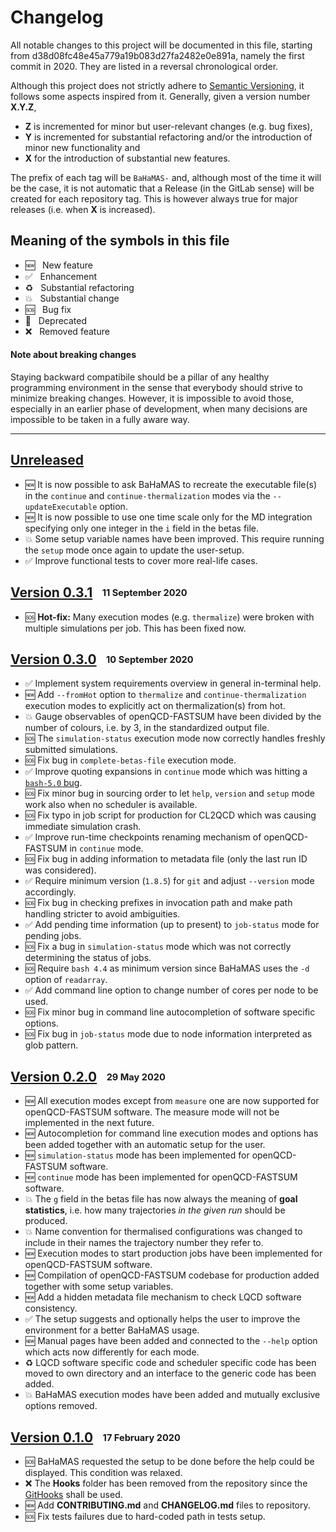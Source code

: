 # Changelog

All notable changes to this project will be documented in this file, starting from d38d08fc48e45a779a19b083d27fa2482e0e891a, namely the first commit in 2020.
They are listed in a reversal chronological order.

Although this project does not strictly adhere to [Semantic Versioning](https://semver.org/spec/v2.0.0.html), it follows some aspects inspired from it.
Generally, given a version number **X.Y.Z**,

* **Z** is incremented for minor but user-relevant changes (e.g. bug fixes),
* **Y** is incremented for substantial refactoring and/or the introduction of minor new functionality and
* **X** for the introduction of substantial new features.

The prefix of each tag will be `BaHaMAS-` and, although most of the time it will be the case, it is not automatic that a Release (in the GitLab sense) will be created for each repository tag.
This is however always true for major releases (i.e. when **X** is increased).

## Meaning of the symbols in this file

* :new:              &nbsp; New feature
* :white_check_mark: &nbsp; Enhancement
* :recycle:          &nbsp; Substantial refactoring
* :boom:             &nbsp; Substantial change
* :sos:              &nbsp; Bug fix
* :no_entry_sign:    &nbsp; Deprecated
* :x:                &nbsp; Removed feature

#### Note about breaking changes

Staying backward compatibile should be a pillar of any healthy programming environment in the sense that everybody should strive to minimize breaking changes.
However, it is impossible to avoid those, especially in an earlier phase of development, when many decisions are impossible to be taken in a fully aware way.

---

## [Unreleased]

* :new: It is now possible to ask BaHaMAS to recreate the executable file(s) in the `continue` and `continue-thermalization` modes via the `--updateExecutable` option.
* :new: It is now possible to use one time scale only for the MD integration specifying only one integer in the `i` field in the betas file.
* :boom: Some setup variable names have been improved. This require running the `setup` mode once again to update the user-setup.
* :white_check_mark: Improve functional tests to cover more real-life cases.

## [Version 0.3.1] &ensp;<sub><sup>11 September 2020</sup></sub>

* :sos: **Hot-fix:** Many execution modes (e.g. `thermalize`) were broken with multiple simulations per job. This has been fixed now.

## [Version 0.3.0] &ensp;<sub><sup>10 September 2020</sup></sub>

* :white_check_mark: Implement system requirements overview in general in-terminal help.
* :new: Add `--fromHot` option to `thermalize` and `continue-thermalization` execution modes to explicitly act on thermalization(s) from hot.
* :boom: Gauge observables of openQCD-FASTSUM have been divided by the number of colours, i.e. by 3, in the standardized output file.
* :sos: The `simulation-status` execution mode now correctly handles freshly submitted simulations.
* :sos: Fix bug in `complete-betas-file` execution mode.
* :white_check_mark: Improve quoting expansions in `continue` mode which was hitting a [`bash-5.0` bug](https://unix.stackexchange.com/a/596526/370049).
* :sos: Fix minor bug in sourcing order to let `help`, `version` and `setup` mode work also when no scheduler is available.
* :sos: Fix typo in job script for production for CL2QCD which was causing immediate simulation crash.
* :white_check_mark: Improve run-time checkpoints renaming mechanism of openQCD-FASTSUM in `continue` mode.
* :sos: Fix bug in adding information to metadata file (only the last run ID was considered).
* :white_check_mark: Require minimum version (`1.8.5`) for `git` and adjust `--version` mode accordingly.
* :sos: Fix bug in checking prefixes in invocation path and make path handling stricter to avoid ambiguities.
* :white_check_mark: Add pending time information (up to present) to `job-status` mode for pending jobs.
* :sos: Fix a bug in `simulation-status` mode which was not correctly determining the status of jobs.
* :sos: Require `bash 4.4` as minimum version since BaHaMAS uses the `-d` option of `readarray`.
* :white_check_mark: Add command line option to change number of cores per node to be used.
* :sos: Fix minor bug in command line autocompletion of software specific options.
* :sos: Fix bug in `job-status` mode due to node information interpreted as glob pattern.

## [Version 0.2.0] &ensp;<sub><sup>29 May 2020</sup></sub>

* :new: All execution modes except from `measure` one are now supported for openQCD-FASTSUM software. The measure mode will not be implemented in the next future.
* :new: Autocompletion for command line execution modes and options has been added together with an automatic setup for the user.
* :new: `simulation-status` mode has been implemented for openQCD-FASTSUM software.
* :new: `continue` mode has been implemented for openQCD-FASTSUM software.
* :boom: The `g` field in the betas file has now always the meaning of **goal statistics**, i.e. how many trajectories *in the given run* should be produced.
* :boom: Name convention for thermalised configurations was changed to include in their names the trajectory number they refer to.
* :new: Execution modes to start production jobs have been implemented for openQCD-FASTSUM software.
* :new: Compilation of openQCD-FASTSUM codebase for production added together with some setup variables.
* :new: Add a hidden metadata file mechanism to check LQCD software consistency.
* :white_check_mark: The setup suggests and optionally helps the user to improve the environment for a better BaHaMAS usage.
* :new: Manual pages have been added and connected to the `--help` option which acts now differently for each mode.
* :recycle: LQCD software specific code and scheduler specific code has been moved to own directory and an interface to the generic code has been added.
* :boom: BaHaMAS execution modes have been added and mutually exclusive options removed.

## [Version 0.1.0] &ensp;<sub><sup>17 February 2020</sup></sub>

* :sos: BaHaMAS requested the setup to be done before the help could be displayed. This condition was relaxed.
* :x: The **Hooks** folder has been removed from the repository since the [GitHooks](https://github.com/AxelKrypton/GitHooks) shall be used.
* :new: Add **CONTRIBUTING.md** and **CHANGELOG.md** files to repository.
* :sos: Fix tests failures due to hard-coded path in tests setup.


[Unreleased]: https://github.com/AG-Philipsen/BaHaMAS/compare/BaHaMAS-0.3.1...develop
[Version 0.3.1]: https://github.com/AG-Philipsen/BaHaMAS/releases/tag/BaHaMAS-0.3.1
[Version 0.3.0]: https://github.com/AG-Philipsen/BaHaMAS/releases/tag/BaHaMAS-0.3.0
[Version 0.2.0]: https://github.com/AG-Philipsen/BaHaMAS/releases/tag/BaHaMAS-0.2.0
[Version 0.1.0]: https://github.com/AG-Philipsen/BaHaMAS/releases/tag/BaHaMAS-0.1.0
